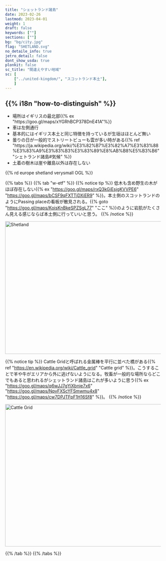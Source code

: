```yaml
---
title: "シェットランド諸島"
date: 2023-02-26
lastmod: 2023-04-01
weight: 1
draft: false
keywords: [""]
sections: [""]
bg: "bg/city.jpg"
flag: "SHETLAND.svg"
no_detaile_info: true
jetro_detail: false
dont_show_usda: true
plonkit: false
sc_title: "間違えやすい地域"
sc: [
    ["../united-kingdom/", "スコットランド本土"],
    ]
---
```


<div class="main-desciption country-description">
    <h2 class="section-title">{{% i18n "how-to-distinguish" %}}</h2>
    <ul class="rule-list">
        <li>場所はイギリスの最北部{{% ex "https://goo.gl/maps/xYGRhBCP378DnE41A"%}}</li>
        <li>車は<span class="quiz">左側</span>通行</li>
        <li>基本的にはイギリス本土と同じ特徴を持っているが生垣はほとんど無い</li>
        <li class="no-evidence">曇りの日が一般的でストリートビューも雲が多い時がある{{% ref "https://ja.wikipedia.org/wiki/%E3%82%B7%E3%82%A7%E3%83%88%E3%83%A9%E3%83%B3%E3%83%89%E8%AB%B8%E5%B3%B6" "シェトランド諸島#気候" %}}</li>
        <li class="no-evidence">土着の樹木は崖や離島以外は存在しない</li>
    </ul>
    {{% rd europe shetland verysmall OGL %}}
</div>

{{% tabs %}}
{{% tab "w-etf" %}}
{{% notice tip %}}
低木も含め野生の木がほぼ存在しない{{% ex "https://goo.gl/maps/rxQ3kGiEsjgKVVPE6" "https://goo.gl/maps/bCSF9qFXTTjDXiER9" %}}。本土側のスコットランドのようにPassing placeの看板が散見される。{{% goto "https://goo.gl/maps/KoisKnBkeSPZSgL77" "ここ" %}}のように岩肌がたくさん見える感じならば本土側に行っていいと思う。
{{% /notice %}}
<div class="googlemap-if">
<a data-flickr-embed="true" href="https://www.flickr.com/photos/flambard/26650992864/" title="Shetland"><img src="https://live.staticflickr.com/7303/26650992864_2b9ec21988_z.jpg" width="640" height="428" alt="Shetland"/></a><script async src="//embedr.flickr.com/assets/client-code.js" charset="utf-8"></script>
</div>

{{% notice tip %}}
Cattle Gridと呼ばれる金属棒を平行に並べた橋がある{{% ref "https://en.wikipedia.org/wiki/Cattle_grid" "Cattle grid" %}}。こうすることで羊や牛がエリアから外に逃げないようになる。牧畜が一般的な場所ならどこでもあると思われるがシェットランド諸島はこれが多いように思う{{% ex "https://goo.gl/maps/q6wJJ7gYiXbnie7x6" "https://goo.gl/maps/NpvFXScYFSmwmu4x8" "https://goo.gl/maps/cw7DPJTFpF1H16Sf8" %}}。
{{% /notice %}}
<div class="googlemap-if">
<a data-flickr-embed="true" href="https://www.flickr.com/photos/falkirkbairn/47849548081/in/photolist-2mJ9s7W-2fUirAi-QFNUw8-qDPhiB-cG6B5-9FkiGt-voKnmA-weXbyM-2mJbGJD-28xe9-2wmcFR-9PJtwz-etMVu9-35PNRR-etJxHR-2gjgvqi/" title="Cattle Grid"><img src="https://live.staticflickr.com/65535/47849548081_8a69c6beb4_z.jpg" width="640" height="459" alt="Cattle Grid"/></a><script async src="//embedr.flickr.com/assets/client-code.js" charset="utf-8"></script>
</div>


{{% /tab %}}
{{% /tabs %}}
